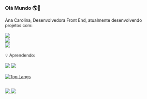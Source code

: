 ### Olá Mundo 🌎👋

Ana Carolina, Desenvolvedora Front End, atualmente desenvolvendo projetos com:
<br> <br> <img src ="https://img.shields.io/badge/HTML5-E34F26?style=for-the-badge&logo=html5&logoColor=white"/>
<br>
<img src="https://img.shields.io/badge/CSS3-1572B6?style=for-the-badge&logo=css3&logoColor=white"/>
<br>
<img src="https://img.shields.io/badge/JavaScript-F7DF1E?style=for-the-badge&logo=javascript&logoColor=black"/>
<br> <br>
💡 Aprendendo:
<br><br>
<img src="https://img.shields.io/badge/React-20232A?style=for-the-badge&logo=react&logoColor=61DAFB"/>
<img src="https://img.shields.io/badge/TypeScript-007ACC?style=for-the-badge&logo=typescript&logoColor=white"/><br>
<br>
[![Top Langs](https://github-readme-stats.vercel.app/api/top-langs/?username=ahkrolina)](https://github.com/anuraghazra/github-readme-stats)

<br>
<a href="https://instagram.com/ahkrolina"><img src="https://img.shields.io/badge/Instagram-E4405F?style=for-the-badge&logo=instagram&logoColor=white"/>
</a> 
<a href="https://linkedin.com/ahkrolina"><img src="https://img.shields.io/badge/LinkedIn-0077B5?style=for-the-badge&logo=linkedin&logoColor=white"/>
</a> 

<!--
**ahkrolina/ahkrolina** is a ✨ _special_ ✨ repository because its `README.md` (this file) appears on your GitHub profile.

Here are some ideas to get you started:

- 🔭 I’m currently working on ...
- 🌱 I’m currently learning ...
- 👯 I’m looking to collaborate on ...
- 🤔 I’m looking for help with ...
- 💬 Ask me about ...
- 📫 How to reach me: ...
- 😄 Pronouns: ...
- ⚡ Fun fact: ...
-->
